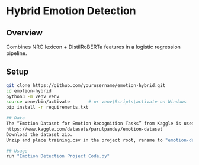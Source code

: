 # Hybrid Emotion Detection

## Overview
Combines NRC lexicon + DistilRoBERTa features in a logistic regression pipeline.

## Setup
```bash
git clone https://github.com/yourusername/emotion-hybrid.git
cd emotion-hybrid
python3 -m venv venv
source venv/bin/activate       # or venv\Scripts\activate on Windows
pip install -r requirements.txt

## Data
The “Emotion Dataset for Emotion Recognition Tasks” from Kaggle is used.
https://www.kaggle.com/datasets/parulpandey/emotion-dataset
Download the dataset zip.
Unzip and place training.csv in the project root, rename to "emotion-dataset.csv" as used in the code.

## Usage
run "Emotion Detection Project Code.py"
